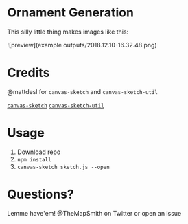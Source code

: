 # Ornament Generation
This silly little thing makes images like this:  

![preview](example outputs/2018.12.10-16.32.48.png)

# Credits
@mattdesl for `canvas-sketch` and `canvas-sketch-util`

[`canvas-sketch`](https://github.com/mattdesl/canvas-sketch)
[`canvas-sketch-util`](https://github.com/mattdesl/canvas-sketch-util)

# Usage
1. Download repo
2. `npm install`
3. `canvas-sketch sketch.js --open`

# Questions?
Lemme have'em! @TheMapSmith on Twitter or open an issue
